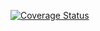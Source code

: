 [![Coverage Status](https://coveralls.io/repos/github/onaio/express-server/badge.svg?branch=master)](https://coveralls.io/github/onaio/express-server?branch=master)